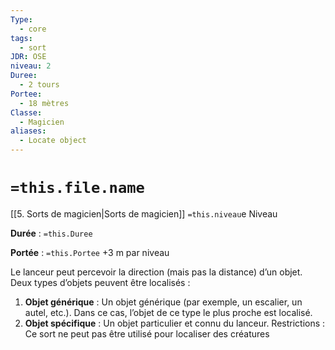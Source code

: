 ```yaml
---
Type:
  - core
tags:
  - sort
JDR: OSE
niveau: 2
Duree:
  - 2 tours
Portee:
  - 18 mètres
Classe:
  - Magicien
aliases:
  - Locate object
---
```

# `=this.file.name`  

[[5. Sorts de magicien|Sorts de magicien]] `=this.niveau`e Niveau

**Durée** : `=this.Duree`

**Portée** : `=this.Portee` +3 m par niveau

Le lanceur peut percevoir la direction (mais pas la distance) d’un objet. Deux types d’objets peuvent être localisés :

1. **Objet générique** : Un objet générique (par exemple, un escalier, un autel, etc.). Dans ce cas, l’objet de ce type le plus proche est localisé.
2. **Objet spécifique** : Un objet particulier et connu du lanceur.
Restrictions : Ce sort ne peut pas être utilisé pour localiser des créatures
